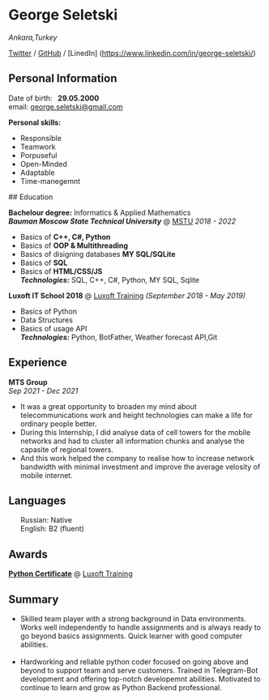 # George Seletski

_Ankara,Turkey_

[Twitter](https://twitter.com/seletskygeo) /  [GitHub](https://github.com/George-Seletski) / [LinedIn] (https://www.linkedin.com/in/george-seletski/)

## Personal Information

Date of birth:&ensp;  **29.05.2000** <br/>
email: george.seletski@gmail.com 

**Personal skills:**
<ul>
<li>Responsible</li>
<li>Teamwork</li>
<li>Porpuseful</li>
<li>Open-Minded</li>
<li>Adaptable</li>
<li>Time-manegemnt</li>

</ul>
## Education

**Bachelour degree:** Informatics & Applied Mathematics <br>
***Bauman Moscow State Technical University*** @ [MSTU](https://bmstu.ru/)
_2018 - 2022_

- Basics of **C++, C#, Python**
- Basics of **OOP & Multithreading**
- Basics of disigning databases  **MY SQL/SQLite**
- Basics of **SQL** <br/>
- Basics of **HTML/CSS/JS** <br/>
  _**Technologies:**_ SQL, C++, C#, Python, MY SQL, Sqlite

**Luxoft IT School 2018**  @ [Luxoft Training](https://www.luxoft-training.ru/)
_(September 2018 - May 2019)_

- Basics of Python
- Data Structures
- Basics of usage API <br/>
 _**Technologies:**_ Python, BotFather, Weather forecast API,Git

## Experience

**MTS Group** <br>_Sep 2021 - Dec 2021_ <br>
<ul>
<li>It was a great opportunity to broaden my mind about telecommunications work
and height technologies can make a life for ordinary people better.</li>
<li> During this
Internship, I did analyse data of cell towers for the mobile networks and had to
cluster all information chunks and analyse the capasite of regional towers. </li>
<li>And this
work helped the company to realise how to increase network bandwidth
with minimal investment and improve the average velosity of mobile internet.</li>
</ul>

## Languages

<ul>
Russian: Native<br/>
English: B2 (fluent)
</ul>

## Awards

[**Python Certificate**](https://drive.google.com/file/d/1onz5xqMBRoI46vv0mfwfdt9j9XlB1hrM/view?usp=sharing) @ [Luxoft Training](https://www.luxoft-training.ru/)

## Summary
<ul>
<li>Skilled team player with a strong background in Data environments. Works well independently to handle assignments and is always ready to go beyond basics assignments. Quick learner with good computer abilities.</li> <br>
<li>Hardworking and reliable python coder focused on going above and beyond to support team and serve customers. Trained in Telegram-Bot development and offering top-notch developemnt abilities. Motivated to continue to learn and grow as Python Backend professional.</li>
</ul>

